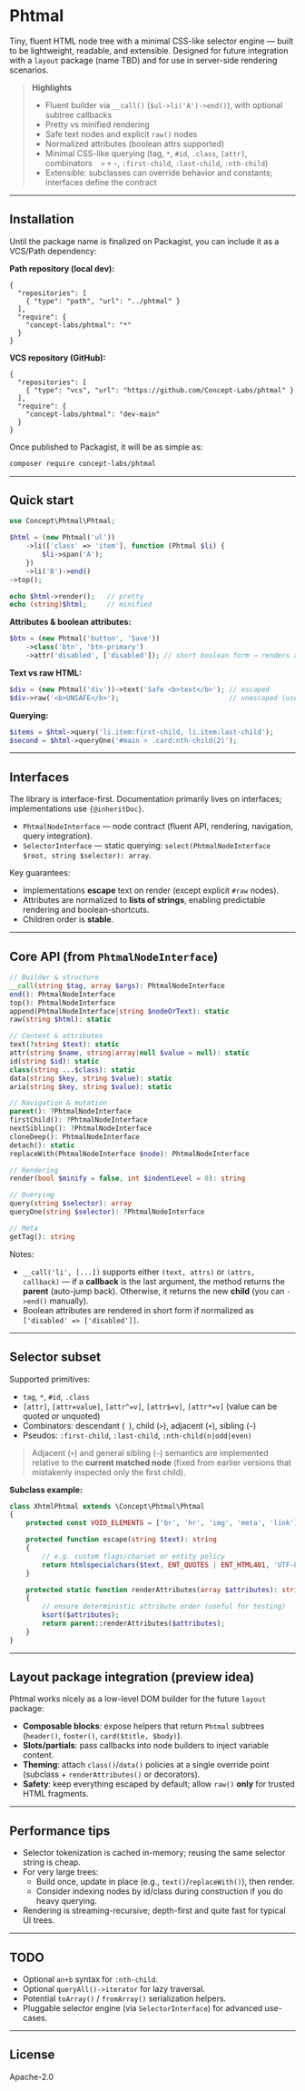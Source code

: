 # Phtmal

Tiny, fluent HTML node tree with a minimal CSS-like selector engine — built to be lightweight, readable, and extensible. Designed for future integration with a `layout` package (name TBD) and for use in server-side rendering scenarios.

> **Highlights**
>
> - Fluent builder via `__call()` (`$ul->li('A')->end()`), with optional subtree callbacks
> - Pretty vs minified rendering
> - Safe text nodes and explicit `raw()` nodes
> - Normalized attributes (boolean attrs supported)
> - Minimal CSS-like querying (tag, `*`, `#id`, `.class`, `[attr]`, combinators ` ` `>` `+` `~`, `:first-child`, `:last-child`, `:nth-child`)
> - Extensible: subclasses can override behavior and constants; interfaces define the contract

---

## Installation

Until the package name is finalized on Packagist, you can include it as a VCS/Path dependency:

**Path repository (local dev):**
```jsonc
{
  "repositories": [
    { "type": "path", "url": "../phtmal" }
  ],
  "require": {
    "concept-labs/phtmal": "*"
  }
}
```

**VCS repository (GitHub):**
```jsonc
{
  "repositories": [
    { "type": "vcs", "url": "https://github.com/Concept-Labs/phtmal" }
  ],
  "require": {
    "concept-labs/phtmal": "dev-main"
  }
}
```

Once published to Packagist, it will be as simple as:
```bash
composer require concept-labs/phtmal
```

---

## Quick start

```php
use Concept\Phtmal\Phtmal;

$html = (new Phtmal('ul'))
    ->li(['class' => 'item'], function (Phtmal $li) {
        $li->span('A');
    })
    ->li('B')->end()
->top();

echo $html->render();   // pretty
echo (string)$html;     // minified
```

**Attributes & boolean attributes:**
```php
$btn = (new Phtmal('button', 'Save'))
    ->class('btn', 'btn-primary')
    ->attr('disabled', ['disabled']); // short boolean form → renders as: <button disabled>…</button>
```

**Text vs raw HTML:**
```php
$div = (new Phtmal('div'))->text('Safe <b>text</b>'); // escaped
$div->raw('<b>UNSAFE</b>');                           // unescaped (use with care)
```

**Querying:**
```php
$items = $html->query('li.item:first-child, li.item:last-child');
$second = $html->queryOne('#main > .card:nth-child(2)');
```

---

## Interfaces

The library is interface-first. Documentation primarily lives on interfaces; implementations use `{@inheritDoc}`.

- `PhtmalNodeInterface` — node contract (fluent API, rendering, navigation, query integration).
- `SelectorInterface` — static querying: `select(PhtmalNodeInterface $root, string $selector): array`.

Key guarantees:
- Implementations **escape** text on render (except explicit `#raw` nodes).
- Attributes are normalized to **lists of strings**, enabling predictable rendering and boolean-shortcuts.
- Children order is **stable**.

---

## Core API (from `PhtmalNodeInterface`)

```php
// Builder & structure
__call(string $tag, array $args): PhtmalNodeInterface
end(): PhtmalNodeInterface
top(): PhtmalNodeInterface
append(PhtmalNodeInterface|string $nodeOrText): static
raw(string $html): static

// Content & attributes
text(?string $text): static
attr(string $name, string|array|null $value = null): static
id(string $id): static
class(string ...$class): static
data(string $key, string $value): static
aria(string $key, string $value): static

// Navigation & mutation
parent(): ?PhtmalNodeInterface
firstChild(): ?PhtmalNodeInterface
nextSibling(): ?PhtmalNodeInterface
cloneDeep(): PhtmalNodeInterface
detach(): static
replaceWith(PhtmalNodeInterface $node): PhtmalNodeInterface

// Rendering
render(bool $minify = false, int $indentLevel = 0): string

// Querying
query(string $selector): array
queryOne(string $selector): ?PhtmalNodeInterface

// Meta
getTag(): string
```

Notes:
- `__call('li', [...])` supports either `(text, attrs)` or `(attrs, callback)` — if a **callback** is the last argument, the method returns the **parent** (auto-jump back). Otherwise, it returns the new **child** (you can `->end()` manually).
- Boolean attributes are rendered in short form if normalized as `['disabled' => ['disabled']]`.

---

## Selector subset

Supported primitives:
- `tag`, `*`, `#id`, `.class`
- `[attr]`, `[attr=value]`, `[attr^=v]`, `[attr$=v]`, `[attr*=v]` (value can be quoted or unquoted)
- Combinators: descendant (` `), child (`>`), adjacent (`+`), sibling (`~`)
- Pseudos: `:first-child`, `:last-child`, `:nth-child(n|odd|even)`

> Adjacent (`+`) and general sibling (`~`) semantics are implemented relative to the **current matched node** (fixed from earlier versions that mistakenly inspected only the first child).


**Subclass example:**

```php
class XhtmlPhtmal extends \Concept\Phtmal\Phtmal
{
    protected const VOID_ELEMENTS = ['br', 'hr', 'img', 'meta', 'link'];

    protected function escape(string $text): string
    {
        // e.g. custom flags/charset or entity policy
        return htmlspecialchars($text, ENT_QUOTES | ENT_HTML401, 'UTF-8');
    }

    protected static function renderAttributes(array $attributes): string
    {
        // ensure deterministic attribute order (useful for testing)
        ksort($attributes);
        return parent::renderAttributes($attributes);
    }
}
```

---

## Layout package integration (preview idea)

Phtmal works nicely as a low-level DOM builder for the future `layout` package:

- **Composable blocks**: expose helpers that return `Phtmal` subtrees (`header()`, `footer()`, `card($title, $body)`).
- **Slots/partials**: pass callbacks into node builders to inject variable content.
- **Theming**: attach `class()`/`data()` policies at a single override point (subclass + `renderAttributes()` or decorators).
- **Safety**: keep everything escaped by default; allow `raw()` **only** for trusted HTML fragments.

---

## Performance tips

- Selector tokenization is cached in-memory; reusing the same selector string is cheap.
- For very large trees:
  - Build once, update in place (e.g., `text()`/`replaceWith()`), then render.
  - Consider indexing nodes by id/class during construction if you do heavy querying.
- Rendering is streaming-recursive; depth-first and quite fast for typical UI trees.

---

## TODO
- Optional `an+b` syntax for `:nth-child`.
- Optional `queryAll()->iterator` for lazy traversal.
- Potential `toArray()` / `fromArray()` serialization helpers.
- Pluggable selector engine (via `SelectorInterface`) for advanced use-cases.

---

## License

Apache-2.0

